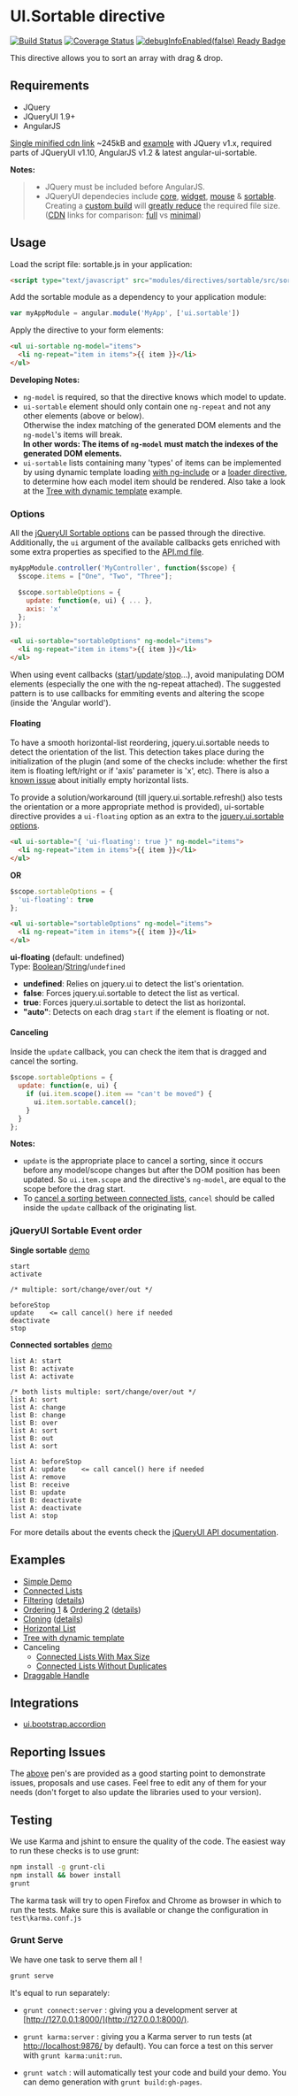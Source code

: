 # UI.Sortable directive
[![Build Status](https://travis-ci.org/angular-ui/ui-sortable.svg)](https://travis-ci.org/angular-ui/ui-sortable)
[![Coverage Status](https://coveralls.io/repos/angular-ui/ui-sortable/badge.svg?branch=master)](https://coveralls.io/r/angular-ui/ui-sortable?branch=master)
[![debugInfoEnabled(false) Ready Badge](https://rawgit.com/thgreasi/ng-debugInfoDisabled-badges/master/badge1.svg)](https://docs.angularjs.org/guide/production#disabling-debug-data)

This directive allows you to sort an array with drag & drop.

## Requirements

- JQuery
- JQueryUI 1.9+
- AngularJS

[Single minified cdn link](http://cdn.jsdelivr.net/g/jquery@1,jquery.ui@1.10%28jquery.ui.core.min.js+jquery.ui.widget.min.js+jquery.ui.mouse.min.js+jquery.ui.sortable.min.js%29,angularjs@1.2,angular.ui-sortable) ~245kB and [example](http://codepen.io/thgreasi/pen/olDJi) with JQuery v1.x, required parts of JQueryUI v1.10, AngularJS v1.2 & latest angular-ui-sortable.

**Notes:**
> * JQuery must be included before AngularJS.  
> * JQueryUI dependecies include [core](http://api.jqueryui.com/category/ui-core/), [widget](http://api.jqueryui.com/jQuery.widget/), [mouse](http://api.jqueryui.com/mouse/) & [sortable](http://api.jqueryui.com/sortable/). Creating a [custom build](http://jqueryui.com/download/#!version=1.10&components=1110000010000000000000000000000000) will [greatly reduce](https://github.com/angular-ui/ui-sortable/issues/154#issuecomment-40279430) the required file size. ([CDN](http://www.jsdelivr.com/) links for comparison: [full](http://cdn.jsdelivr.net/g/jquery.ui@1.10) vs  [minimal](http://cdn.jsdelivr.net/g/jquery.ui@1.10%28jquery.ui.core.min.js+jquery.ui.widget.min.js+jquery.ui.mouse.min.js+jquery.ui.sortable.min.js%29))

## Usage

Load the script file: sortable.js in your application:

```html
<script type="text/javascript" src="modules/directives/sortable/src/sortable.js"></script>
```

Add the sortable module as a dependency to your application module:

```js
var myAppModule = angular.module('MyApp', ['ui.sortable'])
```

Apply the directive to your form elements:

```html
<ul ui-sortable ng-model="items">
  <li ng-repeat="item in items">{{ item }}</li>
</ul>
```

**Developing Notes:**

* `ng-model` is required, so that the directive knows which model to update.
* `ui-sortable` element should only contain one `ng-repeat` and not any other elements (above or below).  
  Otherwise the index matching of the generated DOM elements and the `ng-model`'s items will break.  
  **In other words: The items of `ng-model` must match the indexes of the generated DOM elements.**
* `ui-sortable` lists containing many 'types' of items can be implemented by using dynamic template loading [with ng-include](http://stackoverflow.com/questions/14607879/angularjs-load-dynamic-template-html-within-directive/14621927#14621927) or a [loader directive](https://github.com/thgreasi/tg-dynamic-directive), to determine how each model item should be rendered. Also take a look at the [Tree with dynamic template](http://codepen.io/thgreasi/pen/uyHFC) example.

### Options

All the [jQueryUI Sortable options](http://api.jqueryui.com/sortable/) can be passed through the directive.  
Additionally, the `ui` argument of the available callbacks gets enriched with some extra properties as specified to the [API.md file](API.md#uiitemsortable-api-documentation).


```js
myAppModule.controller('MyController', function($scope) {
  $scope.items = ["One", "Two", "Three"];

  $scope.sortableOptions = {
    update: function(e, ui) { ... },
    axis: 'x'
  };
});
```

```html
<ul ui-sortable="sortableOptions" ng-model="items">
  <li ng-repeat="item in items">{{ item }}</li>
</ul>
```

When using event callbacks ([start](http://api.jqueryui.com/sortable/#event-start)/[update](http://api.jqueryui.com/sortable/#event-update)/[stop](http://api.jqueryui.com/sortable/#event-stop)...), avoid manipulating DOM elements (especially the one with the ng-repeat attached).
The suggested pattern is to use callbacks for emmiting events and altering the scope (inside the 'Angular world').

#### Floating

To have a smooth horizontal-list reordering, jquery.ui.sortable needs to detect the orientation of the list.
This detection takes place during the initialization of the plugin (and some of the checks include: whether the first item is floating left/right or if 'axis' parameter is 'x', etc).
There is also a [known issue](bugs.jqueryui.com/ticket/7498) about initially empty horizontal lists.

To provide a solution/workaround (till jquery.ui.sortable.refresh() also tests the orientation or a more appropriate method is provided), ui-sortable directive provides a `ui-floating` option as an extra to the [jquery.ui.sortable options](http://api.jqueryui.com/sortable/).

```html
<ul ui-sortable="{ 'ui-floating': true }" ng-model="items">
  <li ng-repeat="item in items">{{ item }}</li>
</ul>
```

**OR**

```js
$scope.sortableOptions = {
  'ui-floating': true
};
```
```html
<ul ui-sortable="sortableOptions" ng-model="items">
  <li ng-repeat="item in items">{{ item }}</li>
</ul>
```


**ui-floating** (default: undefined)  
Type: [Boolean](http://api.jquery.com/Types/#Boolean)/[String](http://api.jquery.com/Types/#String)/`undefined`
*   **undefined**: Relies on jquery.ui to detect the list's orientation.
*   **false**:     Forces jquery.ui.sortable to detect the list as vertical.
*   **true**:      Forces jquery.ui.sortable to detect the list as horizontal.
*   **"auto"**:    Detects on each drag `start` if the element is floating or not.

#### Canceling

Inside the `update` callback, you can check the item that is dragged and cancel the sorting.

```js
$scope.sortableOptions = {
  update: function(e, ui) {
    if (ui.item.scope().item == "can't be moved") {
      ui.item.sortable.cancel();
    }
  }
};
```

**Notes:**
* `update` is the appropriate place to cancel a sorting, since it occurs before any model/scope changes but after the DOM position has been updated.
So `ui.item.scope` and the directive's `ng-model`, are equal to the scope before the drag start.
* To [cancel a sorting between connected lists](https://github.com/angular-ui/ui-sortable/issues/107#issuecomment-33633638), `cancel` should be called inside the `update` callback of the originating list.

### jQueryUI Sortable Event order

**Single sortable** [demo](http://codepen.io/thgreasi/pen/KtsFH)
```
start
activate

/* multiple: sort/change/over/out */

beforeStop
update    <= call cancel() here if needed
deactivate
stop
```

**Connected sortables** [demo](http://codepen.io/thgreasi/pen/uIBKb)

```
list A: start
list B: activate
list A: activate

/* both lists multiple: sort/change/over/out */
list A: sort
list A: change
list B: change
list B: over
list A: sort
list B: out
list A: sort

list A: beforeStop
list A: update    <= call cancel() here if needed
list A: remove
list B: receive
list B: update
list B: deactivate
list A: deactivate
list A: stop
```

For more details about the events check the [jQueryUI API documentation](http://api.jqueryui.com/sortable/).

## Examples

- [Simple Demo](http://codepen.io/thgreasi/pen/jlkhr)
- [Connected Lists](http://codepen.io/thgreasi/pen/uFile)
- [Filtering](http://codepen.io/thgreasi/pen/mzGbq) ([details](https://github.com/angular-ui/ui-sortable/issues/113))
- [Ordering 1](http://codepen.io/thgreasi/pen/iKEHd) & [Ordering 2](http://plnkr.co/edit/XPUzJjdvwE0QWQ6py6mQ?p=preview) ([details](https://github.com/angular-ui/ui-sortable/issues/70))
- [Cloning](http://codepen.io/thgreasi/pen/qmvhG) ([details](https://github.com/angular-ui/ui-sortable/issues/139))
- [Horizontal List](http://codepen.io/thgreasi/pen/wsfjD)
- [Tree with dynamic template](http://codepen.io/thgreasi/pen/uyHFC)
- Canceling
  - [Connected Lists With Max Size](http://codepen.io/thgreasi/pen/IdvFc)
  - [Connected Lists Without Duplicates](http://codepen.io/thgreasi/pen/uKfyt)
- [Draggable Handle](http://codepen.io/thgreasi/pen/ihAyr)

## Integrations
- [ui.bootstrap.accordion](http://plnkr.co/edit/TGIeeEbbvJwpJ3WRqo2z?p=preview)

## Reporting Issues

The [above](#examples) pen's are provided as a good starting point to demonstrate issues, proposals and use cases.
Feel free to edit any of them for your needs (don't forget to also update the libraries used to your version).

## Testing

We use Karma and jshint to ensure the quality of the code.  The easiest way to run these checks is to use grunt:

```sh
npm install -g grunt-cli
npm install && bower install
grunt
```

The karma task will try to open Firefox and Chrome as browser in which to run the tests.  Make sure this is available or change the configuration in `test\karma.conf.js`


### Grunt Serve

We have one task to serve them all !

```sh
grunt serve
```

It's equal to run separately:

* `grunt connect:server` : giving you a development server at [http://127.0.0.1:8000/](http://127.0.0.1:8000/).

* `grunt karma:server` : giving you a Karma server to run tests (at [http://localhost:9876/](http://localhost:9876/) by default). You can force a test on this server with `grunt karma:unit:run`.

* `grunt watch` : will automatically test your code and build your demo.  You can demo generation with `grunt build:gh-pages`.

